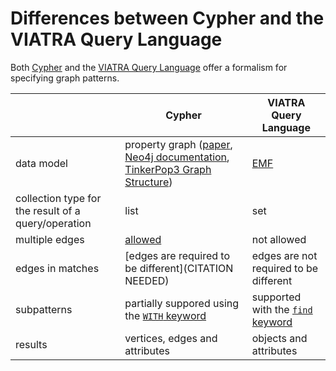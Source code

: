# Differences between Cypher and the VIATRA Query Language

Both [Cypher](https://neo4j.com/docs/developer-manual/current/cypher/) and the [VIATRA Query Language](https://wiki.eclipse.org/VIATRA/Query/UserDocumentation/QueryLanguage) offer a formalism for specifying graph patterns.

|                                 | Cypher                           | VIATRA Query Language    |
| ------------------------------- | -------------------------------- | ------------------------ |
| data model                      | property graph ([paper](http://arxiv.org/abs/1006.2361), [Neo4j documentation](https://neo4j.com/docs/developer-manual/current/introduction/#graphdb-concepts), [TinkerPop3 Graph Structure](http://tinkerpop.apache.org/docs/current/reference/#_the_graph_structure)) | [EMF](https://eclipse.org/modeling/emf/) |
| collection type for the result of a query/operation | list         | set                      |
| multiple edges                  | [allowed](multiple-edges.md)     | not allowed              |
| edges in matches                | [edges are required to be different](CITATION NEEDED) | edges are not required to be different |
| subpatterns                     | partially suppored using the [`WITH` keyword](https://neo4j.com/docs/developer-manual/current/cypher/#query-with) | supported with the [`find` keyword](https://wiki.eclipse.org/VIATRA/Query/UserDocumentation/QueryLanguage#Advanced_Pattern_Constraints) |
| results                         | vertices, edges and attributes | objects and attributes |
